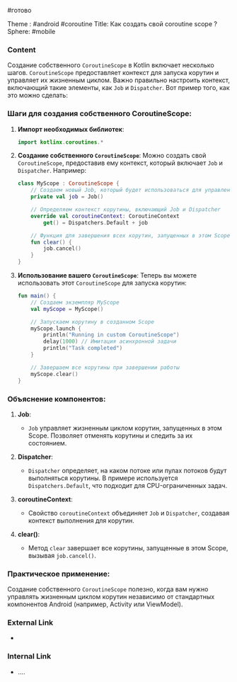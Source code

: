#готово 

Theme : #android #coroutine 
Title: Как создать свой coroutine scope ?
Sphere: #mobile 

### Content

Создание собственного `CoroutineScope` в Kotlin включает несколько шагов. `CoroutineScope` предоставляет контекст для запуска корутин и управляет их жизненным циклом. Важно правильно настроить контекст, включающий такие элементы, как `Job` и `Dispatcher`. Вот пример того, как это можно сделать:

### Шаги для создания собственного CoroutineScope:

1. **Импорт необходимых библиотек**:
   ```kotlin
   import kotlinx.coroutines.*
   ```

2. **Создание собственного `CoroutineScope`**:
   Можно создать свой `CoroutineScope`, предоставив ему контекст, который включает `Job` и `Dispatcher`. Например:
   ```kotlin
   class MyScope : CoroutineScope {
       // Создаем новый Job, который будет использоваться для управления жизненным циклом корутин
       private val job = Job()

       // Определяем контекст корутины, включающий Job и Dispatcher
       override val coroutineContext: CoroutineContext
           get() = Dispatchers.Default + job

       // Функция для завершения всех корутин, запущенных в этом Scope
       fun clear() {
           job.cancel()
       }
   }
   ```

3. **Использование вашего `CoroutineScope`**:
   Теперь вы можете использовать этот `CoroutineScope` для запуска корутин:
   ```kotlin
   fun main() {
       // Создаем экземпляр MyScope
       val myScope = MyScope()

       // Запускаем корутину в созданном Scope
       myScope.launch {
           println("Running in custom CoroutineScope")
           delay(1000) // Имитация асинхронной задачи
           println("Task completed")
       }

       // Завершаем все корутины при завершении работы
       myScope.clear()
   }
   ```

### Объяснение компонентов:

1. **Job**:
   - `Job` управляет жизненным циклом корутин, запущенных в этом Scope. Позволяет отменять корутины и следить за их состоянием.

2. **Dispatcher**:
   - `Dispatcher` определяет, на каком потоке или пулах потоков будут выполняться корутины. В примере используется `Dispatchers.Default`, что подходит для CPU-ограниченных задач.

3. **coroutineContext**:
   - Свойство `coroutineContext` объединяет `Job` и `Dispatcher`, создавая контекст выполнения для корутин.

4. **clear()**:
   - Метод `clear` завершает все корутины, запущенные в этом Scope, вызывая `job.cancel()`.

### Практическое применение:
Создание собственного `CoroutineScope` полезно, когда вам нужно управлять жизненным циклом корутин независимо от стандартных компонентов Android (например, Activity или ViewModel).

### External Link

- 

### Internal Link

- ....